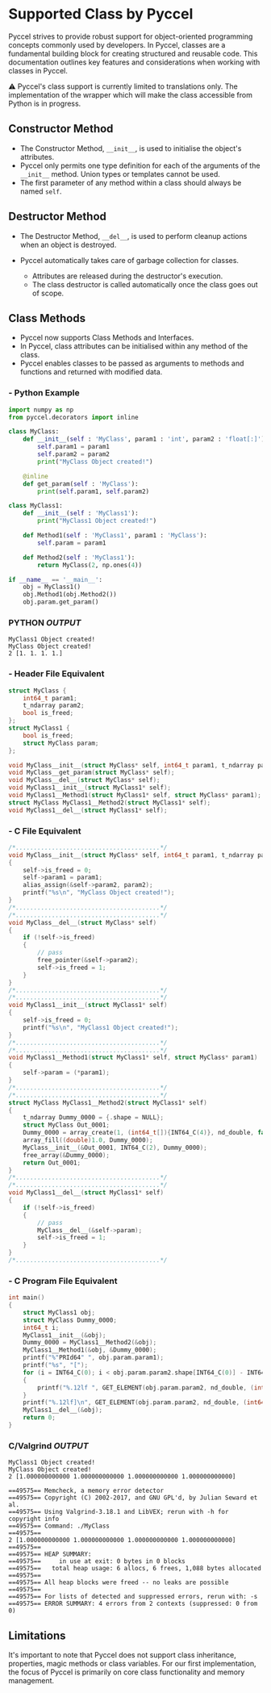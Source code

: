 # Supported Class by Pyccel

Pyccel strives to provide robust support for object-oriented programming concepts commonly used by developers. In Pyccel, classes are a fundamental building block for creating structured and reusable code. This documentation outlines key features and considerations when working with classes in Pyccel.

:warning: Pyccel's class support is currently limited to translations only. The implementation of the wrapper which will make the class accessible from Python is in progress.

## Constructor Method

-   The Constructor Method, `__init__`, is used to initialise the object's attributes.
-   Pyccel only permits one type definition for each of the arguments of the `__init__` method. Union types or templates cannot be used.
-   The first parameter of any method within a class should always be named `self`.

## Destructor Method

-   The Destructor Method, `__del__`, is used to perform cleanup actions when an object is destroyed.

-   Pyccel automatically takes care of garbage collection for classes.
    -   Attributes are released during the destructor's execution.
    -   The class destructor is called automatically once the class goes out of scope.

## Class Methods

-   Pyccel now supports Class Methods and Interfaces.
-   In Pyccel, class attributes can be initialised within any method of the class.
-   Pyccel enables classes to be passed as arguments to methods and functions and returned with modified data.

### - Python Example

```python
import numpy as np
from pyccel.decorators import inline

class MyClass:
    def __init__(self : 'MyClass', param1 : 'int', param2 : 'float[:]'):
        self.param1 = param1
        self.param2 = param2
        print("MyClass Object created!")

    @inline
    def get_param(self : 'MyClass'):
        print(self.param1, self.param2)

class MyClass1:
    def __init__(self : 'MyClass1'):
        print("MyClass1 Object created!")

    def Method1(self : 'MyClass1', param1 : 'MyClass'):
        self.param = param1

    def Method2(self : 'MyClass1'):
        return MyClass(2, np.ones(4))

if __name__ == '__main__':
    obj = MyClass1()
    obj.Method1(obj.Method2())
    obj.param.get_param()
```

### PYTHON _OUTPUT_
```Shell
MyClass1 Object created!
MyClass Object created!
2 [1. 1. 1. 1.]
```

### - Header File Equivalent

```C
struct MyClass {
    int64_t param1;
    t_ndarray param2;
    bool is_freed;
};
struct MyClass1 {
    bool is_freed;
    struct MyClass param;
};

void MyClass__init__(struct MyClass* self, int64_t param1, t_ndarray param2);
void MyClass__get_param(struct MyClass* self);
void MyClass__del__(struct MyClass* self);
void MyClass1__init__(struct MyClass1* self);
void MyClass1__Method1(struct MyClass1* self, struct MyClass* param1);
struct MyClass MyClass1__Method2(struct MyClass1* self);
void MyClass1__del__(struct MyClass1* self);
```
### - C File Equivalent

```C
/*........................................*/
void MyClass__init__(struct MyClass* self, int64_t param1, t_ndarray param2)
{
    self->is_freed = 0;
    self->param1 = param1;
    alias_assign(&self->param2, param2);
    printf("%s\n", "MyClass Object created!");
}
/*........................................*/
/*........................................*/
void MyClass__del__(struct MyClass* self)
{
    if (!self->is_freed)
    {
        // pass
        free_pointer(&self->param2);
        self->is_freed = 1;
    }
}
/*........................................*/
/*........................................*/
void MyClass1__init__(struct MyClass1* self)
{
    self->is_freed = 0;
    printf("%s\n", "MyClass1 Object created!");
}
/*........................................*/
/*........................................*/
void MyClass1__Method1(struct MyClass1* self, struct MyClass* param1)
{
    self->param = (*param1);
}
/*........................................*/
/*........................................*/
struct MyClass MyClass1__Method2(struct MyClass1* self)
{
    t_ndarray Dummy_0000 = {.shape = NULL};
    struct MyClass Out_0001;
    Dummy_0000 = array_create(1, (int64_t[]){INT64_C(4)}, nd_double, false, order_c);
    array_fill((double)1.0, Dummy_0000);
    MyClass__init__(&Out_0001, INT64_C(2), Dummy_0000);
    free_array(&Dummy_0000);
    return Out_0001;
}
/*........................................*/
/*........................................*/
void MyClass1__del__(struct MyClass1* self)
{
    if (!self->is_freed)
    {
        // pass
        MyClass__del__(&self->param);
        self->is_freed = 1;
    }
}
/*........................................*/
```

### - C Program File Equivalent
```C
int main()
{
    struct MyClass1 obj;
    struct MyClass Dummy_0000;
    int64_t i;
    MyClass1__init__(&obj);
    Dummy_0000 = MyClass1__Method2(&obj);
    MyClass1__Method1(&obj, &Dummy_0000);
    printf("%"PRId64" ", obj.param.param1);
    printf("%s", "[");
    for (i = INT64_C(0); i < obj.param.param2.shape[INT64_C(0)] - INT64_C(1); i += INT64_C(1))
    {
        printf("%.12lf ", GET_ELEMENT(obj.param.param2, nd_double, (int64_t)i));
    }
    printf("%.12lf]\n", GET_ELEMENT(obj.param.param2, nd_double, (int64_t)obj.param.param2.shape[INT64_C(0)] - INT64_C(1)));
    MyClass1__del__(&obj);
    return 0;
}
```

### C/Valgrind _OUTPUT_

```Shell
MyClass1 Object created!
MyClass Object created!
2 [1.000000000000 1.000000000000 1.000000000000 1.000000000000]

==49575== Memcheck, a memory error detector
==49575== Copyright (C) 2002-2017, and GNU GPL'd, by Julian Seward et al.
==49575== Using Valgrind-3.18.1 and LibVEX; rerun with -h for copyright info
==49575== Command: ./MyClass
==49575==
2 [1.000000000000 1.000000000000 1.000000000000 1.000000000000]
==49575==
==49575== HEAP SUMMARY:
==49575==     in use at exit: 0 bytes in 0 blocks
==49575==   total heap usage: 6 allocs, 6 frees, 1,088 bytes allocated
==49575==
==49575== All heap blocks were freed -- no leaks are possible
==49575==
==49575== For lists of detected and suppressed errors, rerun with: -s
==49575== ERROR SUMMARY: 4 errors from 2 contexts (suppressed: 0 from 0)
```

## Limitations

It's important to note that Pyccel does not support class inheritance, properties, magic methods or class variables. For our first implementation, the focus of Pyccel is primarily on core class functionality and memory management.
